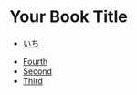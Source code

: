 # Your Book Title

- [いち](docs/いち/いち.md)
* [Fourth](docs/fourth.md)
* [Second](docs/second.md)
* [Third](docs/third.md)

